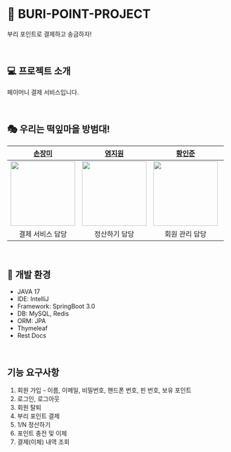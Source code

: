 # 🌱 BURI-POINT-PROJECT
부리 포인트로 결제하고 송금하자!

<br>

## 💻 프로젝트 소개
페이머니 결제 서비스입니다.

<br>

## 🎭 우리는 떡잎마을 방범대!

| [손장미](https://github.com/sonrose) | [염지원](https://github.com/xx10222) | [황인준](https://github.com/InJun2) | [황하림](https://github.com/HwangHarim) | [김기현](https://github.com/KimKiHyun0206) | [이상호](https://github.com/LSH-3016) |
| :----------------: | :----------------: | :----------------: | :----------------: | :----------------: | :----------------: |
| <img src="https://www.tv-asahi.co.jp/shinchan/character/img/01.png" width="150"/> | <img src="https://www.tv-asahi.co.jp/shinchan/character/img/04.png" width="150"/> | <img src="https://www.tv-asahi.co.jp/shinchan/character/img/13.png" width="150"/> | <img src="https://www.tv-asahi.co.jp/shinchan/character/img/11.png" width="150"/> | <img src="https://www.tv-asahi.co.jp/shinchan/character/img/10.png" width="150"/> | <img src="https://www.tv-asahi.co.jp/shinchan/character/img/12.png" width="150"/> |
| 결제 서비스 담당 | 정산하기 담당 | 회원 관리 담당 | 충전 및 이체 담당 | 이체 내역 조회 담당 | 인프라 담당 |

<br>

## 🔨 개발 환경
- JAVA 17
- IDE: IntelliJ
- Framework: SpringBoot 3.0
- DB: MySQL, Redis
- ORM: JPA
- Thymeleaf
- Rest Docs

<br>

## 기능 요구사항
1. 회원 가입 - 이름, 이메일, 비밀번호, 핸드폰 번호, 핀 번호, 보유 포인트
2. 로그인, 로그아웃
3. 회원 탈퇴
4. 부리 포인트 결제
5. 1/N 정산하기
6. 포인트 충전 및 이체
7. 결제(이체) 내역 조회
